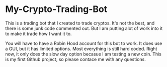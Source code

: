 # My-Crypto-Trading-Bot
This is a trading bot that I created to trade cryptos. It's not the best, and there is some junk code commented out. But I am putting alot of work into it to make it trade how I want it to. 

You will have to have a Robin Hood account for this bot to work.
It does use a GUI, but it has limited options. Most everything is still hard coded. Right now, it only does the slow day option becasue I am testing a new coin. 
This is my first Github project, so please contace me with any questions. 
